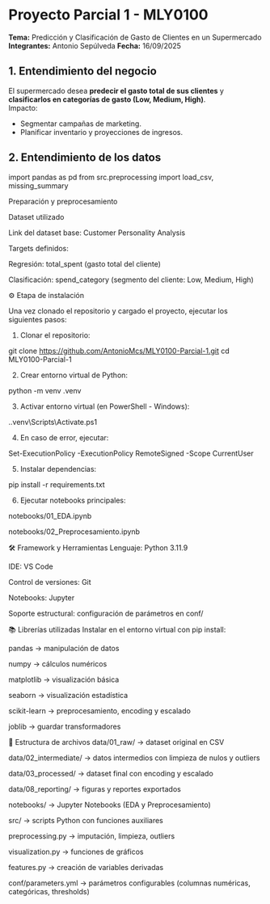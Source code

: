 # Proyecto Parcial 1 - MLY0100
**Tema:** Predicción y Clasificación de Gasto de Clientes en un Supermercado  
**Integrantes:** Antonio Sepúlveda
**Fecha:** 16/09/2025


## 1. Entendimiento del negocio
El supermercado desea **predecir el gasto total de sus clientes** y **clasificarlos en categorías de gasto (Low, Medium, High)**.  
Impacto:
- Segmentar campañas de marketing.  
- Planificar inventario y proyecciones de ingresos.  

## 2. Entendimiento de los datos
import pandas as pd
from src.preprocessing import load_csv, missing_summary

Preparación y preprocesamiento

Dataset utilizado

Link del dataset base: Customer Personality Analysis

Targets definidos:

Regresión: total_spent (gasto total del cliente)

Clasificación: spend_category (segmento del cliente: Low, Medium, High)

⚙️ Etapa de instalación

Una vez clonado el repositorio y cargado el proyecto, ejecutar los siguientes pasos:
1. Clonar el repositorio:

git clone https://github.com/AntonioMcs/MLY0100-Parcial-1.git
cd MLY0100-Parcial-1


2. Crear entorno virtual de Python:

python -m venv .venv

3. Activar entorno virtual (en PowerShell - Windows):

.\.venv\Scripts\Activate.ps1

4. En caso de error, ejecutar:

Set-ExecutionPolicy -ExecutionPolicy RemoteSigned -Scope CurrentUser

5. Instalar dependencias:

pip install -r requirements.txt

6. Ejecutar notebooks principales:

notebooks/01_EDA.ipynb

notebooks/02_Preprocesamiento.ipynb

🛠️ Framework y Herramientas
Lenguaje: Python 3.11.9

IDE: VS Code

Control de versiones: Git

Notebooks: Jupyter

Soporte estructural: configuración de parámetros en conf/

📚 Librerías utilizadas
Instalar en el entorno virtual con pip install:

pandas → manipulación de datos

numpy → cálculos numéricos

matplotlib → visualización básica

seaborn → visualización estadística

scikit-learn → preprocesamiento, encoding y escalado

joblib → guardar transformadores

📂 Estructura de archivos
data/01_raw/ → dataset original en CSV

data/02_intermediate/ → datos intermedios con limpieza de nulos y outliers

data/03_processed/ → dataset final con encoding y escalado

data/08_reporting/ → figuras y reportes exportados

notebooks/ → Jupyter Notebooks (EDA y Preprocesamiento)

src/ → scripts Python con funciones auxiliares

preprocessing.py → imputación, limpieza, outliers

visualization.py → funciones de gráficos

features.py → creación de variables derivadas

conf/parameters.yml → parámetros configurables (columnas numéricas, categóricas, thresholds)